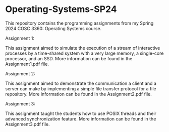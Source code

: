 # Operating-Systems-SP24

This repository contains the programming assignments from my Spring 2024 COSC 3360: Operating Systems course.

Assignment 1:

This assignment aimed to simulate the execution of a stream of interactive processes by a time-shared system with a very large memory, a single-core processor, and an SSD. More information can be found in the Assignment1.pdf file.

Assignment 2:

This assignment aimed to demonstrate the communication a client and a server can make by implementing a simple file transfer protocol for a file repository. More information can be found in the Assignment2.pdf file.

Assignment 3:

This assignment taught the students how to use POSIX threads and their advanced synchronization feature. More information can be found in the Assignment3.pdf file.
